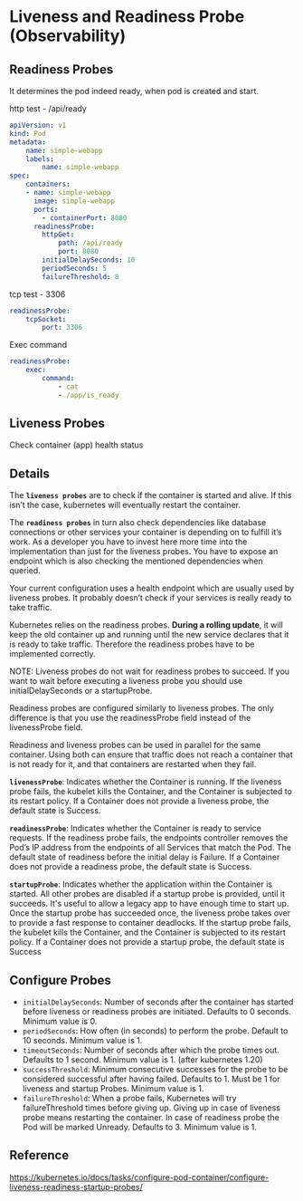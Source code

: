 # Liveness and Readiness Probe (Observability)

## Readiness Probes

It determines the pod indeed ready, when pod is created and start.

http test - /api/ready

```yaml
apiVersion: v1
kind: Pod
metadata:
    name: simple-webapp
    labels:
        name: simple-webapp
spec:
    containers:
    - name: simple-webapp
      image: simple-webapp
      ports:
        - containerPort: 8080
      readinessProbe:
        httpGet:
            path: /api/ready
            port: 8080
        initialDelaySeconds: 10
        periodSeconds: 5
        failureThreshold: 8
```

tcp test - 3306

```yaml
readinessProbe:
    tcpSocket:
        port: 3306
```

Exec command

```yaml
readinessProbe:
    exec:
        command:
            - cat
            - /app/is_ready
```

## Liveness Probes

Check container (app) health status

## Details

The **`liveness probes`** are to check if the container is started and alive. If this isn’t the case, kubernetes will eventually restart the container.

The **`readiness probes`** in turn also check dependencies like database connections or other services your container is depending on to fulfill it’s work. As a developer you have to invest here more time into the implementation than just for the liveness probes. You have to expose an endpoint which is also checking the mentioned dependencies when queried.

Your current configuration uses a health endpoint which are usually used by liveness probes. It probably doesn’t check if your services is really ready to take traffic.

Kubernetes relies on the readiness probes. **During a rolling update**, it will keep the old container up and running until the new service declares that it is ready to take traffic. Therefore the readiness probes have to be implemented correctly.

NOTE: Liveness probes do not wait for readiness probes to succeed. If you want to wait before executing a liveness probe you should use initialDelaySeconds or a startupProbe.

Readiness probes are configured similarly to liveness probes. The only difference is that you use the readinessProbe field instead of the livenessProbe field.

Readiness and liveness probes can be used in parallel for the same container. Using both can ensure that traffic does not reach a container that is not ready for it, and that containers are restarted when they fail.

**`livenessProbe`**: Indicates whether the Container is running. If the liveness probe fails, the kubelet kills the Container, and the Container is subjected to its restart policy. If a Container does not provide a liveness probe, the default state is Success.

**`readinessProbe`**: Indicates whether the Container is ready to service requests. If the readiness probe fails, the endpoints controller removes the Pod’s IP address from the endpoints of all Services that match the Pod. The default state of readiness before the initial delay is Failure. If a Container does not provide a readiness probe, the default state is Success.

**`startupProbe`**: Indicates whether the application within the Container is started. All other probes are disabled if a startup probe is provided, until it succeeds. It's useful to allow a legacy app to have enough time to start up. Once the startup probe has succeeded once, the liveness probe takes over to provide a fast response to container deadlocks. If the startup probe fails, the kubelet kills the Container, and the Container is subjected to its restart policy. If a Container does not provide a startup probe, the default state is Success

## Configure Probes

* `initialDelaySeconds`: Number of seconds after the container has started before liveness or readiness probes are initiated. Defaults to 0 seconds. Minimum value is 0.
* `periodSeconds`: How often (in seconds) to perform the probe. Default to 10 seconds. Minimum value is 1.
* `timeoutSeconds`: Number of seconds after which the probe times out. Defaults to 1 second. Minimum value is 1. (after kubernetes 1.20)
* `successThreshold`: Minimum consecutive successes for the probe to be considered successful after having failed. Defaults to 1. Must be 1 for liveness and startup Probes. Minimum value is 1.
* `failureThreshold`: When a probe fails, Kubernetes will try failureThreshold times before giving up. Giving up in case of liveness probe means restarting the container. In case of readiness probe the Pod will be marked Unready. Defaults to 3. Minimum value is 1.

## Reference 

https://kubernetes.io/docs/tasks/configure-pod-container/configure-liveness-readiness-startup-probes/